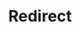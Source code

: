 ﻿---
layout: src/layouts/Redirect.astro
title: Redirect
redirect: https://octopus.com/docs/projects/steps/configuration-features
pubDate:  2023-01-01
navSearch: false
navSitemap: false
navMenu: false
---
